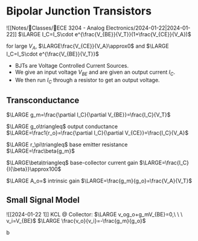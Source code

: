 # Bipolar Junction Transistors

![[Notes/📓Classes/📁ECE 3204 - Analog Electronics/2024-01-22|2024-01-22]]
$\LARGE I_C=I_S\cdot e^{\frac{V_{BE}}{V_T}}(1+\frac{V_{CE}}{V_A})$

for large $V_A,$ $\LARGE\frac{V_{CE}}{V_A}\approx0$ and $\LARGE I_C=I_S\cdot e^{\frac{V_{BE}}{V_T}}$

- BJTs are Voltage Controlled Current Sources.
- We give an input voltage $V_{BE}$ and are given an output current $I_C$.
- We then run $I_C$ through a resistor to get an output voltage.

## Transconductance

$\LARGE g_m=\frac{\partial I_C}{\partial V_{BE}}=\frac{I_C}{V_T}$

$\LARGE g_o\triangleq$ output conductance $\LARGE=\frac1{r_o}=\frac{\partial I_C}{\partial V_{CE}}=\frac{I_C}{V_A}$

$\LARGE r_\pi\triangleq$ base emitter resistance $\LARGE=\frac\beta{g_m}$

$\LARGE\beta\triangleq$ base-collector current gain $\LARGE=\frac{I_C}{I{\beta}}\approx100$

$\LARGE A_o=$ intrinsic gain $\LARGE=\frac{g_m}{g_o}=\frac{V_A}{V_T}$

## Small Signal Model

![[2024-01-22 1]]
KCL @ Collector:
$\LARGE v_og_o+g_mV_{BE}=0,\ \ \ v_i=V_{BE}$
$\LARGE \frac{v_o}{v_i}=-\frac{g_m}{g_o}$

b